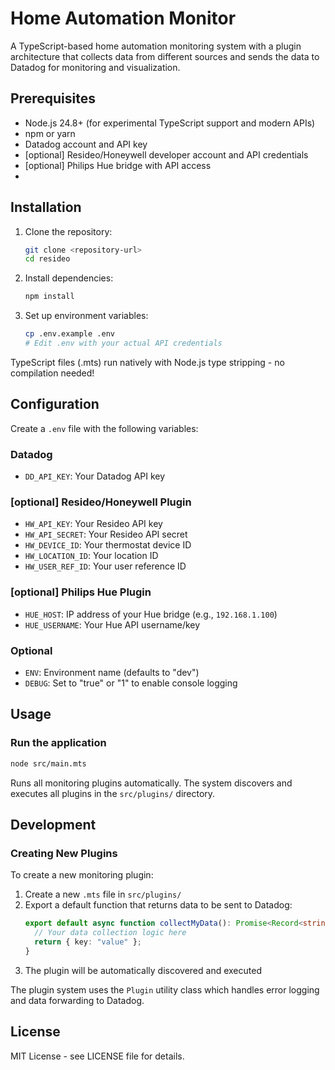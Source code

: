 # Home Automation Monitor

A TypeScript-based home automation monitoring system with a plugin architecture that collects data from different sources and sends the data to Datadog for monitoring and visualization.

## Prerequisites

- Node.js 24.8+ (for experimental TypeScript support and modern APIs)
- npm or yarn
- Datadog account and API key
- [optional] Resideo/Honeywell developer account and API credentials
- [optional] Philips Hue bridge with API access
- 

## Installation

1. Clone the repository:
   ```bash
   git clone <repository-url>
   cd resideo
   ```

2. Install dependencies:
   ```bash
   npm install
   ```

3. Set up environment variables:
   ```bash
   cp .env.example .env
   # Edit .env with your actual API credentials
   ```

TypeScript files (.mts) run natively with Node.js type stripping - no compilation needed!

## Configuration

Create a `.env` file with the following variables:

### Datadog
- `DD_API_KEY`: Your Datadog API key

### [optional] Resideo/Honeywell Plugin
- `HW_API_KEY`: Your Resideo API key
- `HW_API_SECRET`: Your Resideo API secret
- `HW_DEVICE_ID`: Your thermostat device ID
- `HW_LOCATION_ID`: Your location ID
- `HW_USER_REF_ID`: Your user reference ID

### [optional] Philips Hue Plugin
- `HUE_HOST`: IP address of your Hue bridge (e.g., `192.168.1.100`)
- `HUE_USERNAME`: Your Hue API username/key

### Optional
- `ENV`: Environment name (defaults to "dev")
- `DEBUG`: Set to "true" or "1" to enable console logging

## Usage

### Run the application
```bash
node src/main.mts
```
Runs all monitoring plugins automatically. The system discovers and executes all plugins in the `src/plugins/` directory.


## Development

### Creating New Plugins

To create a new monitoring plugin:

1. Create a new `.mts` file in `src/plugins/`
2. Export a default function that returns data to be sent to Datadog:
   ```typescript
   export default async function collectMyData(): Promise<Record<string, any> | void> {
     // Your data collection logic here
     return { key: "value" };
   }
   ```
3. The plugin will be automatically discovered and executed

The plugin system uses the `Plugin` utility class which handles error logging and data forwarding to Datadog.

## License

MIT License - see LICENSE file for details.
